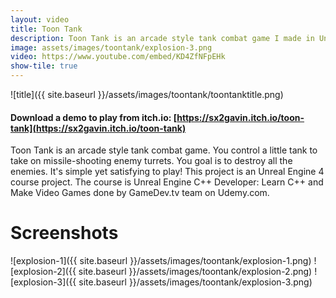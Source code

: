 ```yaml
---
layout: video
title: Toon Tank
description: Toon Tank is an arcade style tank combat game I made in Unreal Engine 4.
image: assets/images/toontank/explosion-3.png
video: https://www.youtube.com/embed/KD4ZfNFpEHk
show-tile: true
---
```


![title]({{ site.baseurl }}/assets/images/toontank/toontanktitle.png)

#### Download a demo to play from itch.io: [https://sx2gavin.itch.io/toon-tank](https://sx2gavin.itch.io/toon-tank)

Toon Tank is an arcade style tank combat game. You control a little tank to take on missile-shooting enemy turrets. You goal is to destroy all the enemies. It's simple yet satisfying to play! This project is an Unreal Engine 4 course project. The course is Unreal Engine C++ Developer: Learn C++ and Make Video Games done by GameDev.tv team on Udemy.com.

# Screenshots
![explosion-1]({{ site.baseurl }}/assets/images/toontank/explosion-1.png)
![explosion-2]({{ site.baseurl }}/assets/images/toontank/explosion-2.png)
![explosion-3]({{ site.baseurl }}/assets/images/toontank/explosion-3.png)
